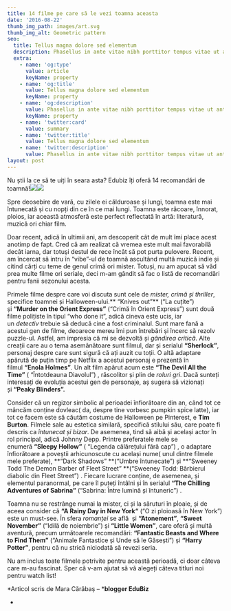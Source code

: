 ```yaml
---
title: 14 filme pe care să le vezi toamna aceasta
date: '2016-08-22'
thumb_img_path: images/art.svg
thumb_img_alt: Geometric pattern
seo:
  title: Tellus magna dolore sed elementum
  description: Phasellus in ante vitae nibh porttitor tempus vitae ut ante
  extra:
    - name: 'og:type'
      value: article
      keyName: property
    - name: 'og:title'
      value: Tellus magna dolore sed elementum
      keyName: property
    - name: 'og:description'
      value: Phasellus in ante vitae nibh porttitor tempus vitae ut ante
      keyName: property
    - name: 'twitter:card'
      value: summary
    - name: 'twitter:title'
      value: Tellus magna dolore sed elementum
    - name: 'twitter:description'
      value: Phasellus in ante vitae nibh porttitor tempus vitae ut ante
layout: post
---
```

Nu știi la ce să te uiți în seara asta? Edubiz îți oferă 14 recomandări de toamnă!![](https://lh3.googleusercontent.com/nTUhne40wj2hqeVuzPd9NhQ4DJcxysacLxVkuEjx3YupIHwKaaD2zmr-3Ao-btKr4YTJ6m1d5FsHiBmwYOxkbPCyPwpwfgfLxQpsm4dA6RIqbjOwgXN35pPpsuV7JDTIWQI\_8B5mwY61MqIhmw)![](https://lh5.googleusercontent.com/SDVZF5n8KdOOmUxD5e1ittO5Nk0HDLnxSvxTvCRr60Dsr2CA4Xw5h4b7H9o9vkP84Saca3TjhXXiVAJETLsm-j-S3qzXvAbEpN5-G7PqCnD-xEyka5VaIgF7B4sDQUFQh58yoNZuZb8wKTctdQ)



Spre deosebire de vară, cu zilele ei călduroase și lungi, toamna este mai întunecată și cu nopți din ce în ce mai lungi. Toamna este răcoare, înnorat, ploios, iar această atmosferă este perfect reflectată în artă: literatură, muzică ori chiar film.

Doar recent, adică în ultimii ani, am descoperit cât de mult îmi place acest anotimp de fapt. Cred că am realizat că vremea este mult mai favorabilă decât iarna, dar totuși destul de rece încât să pot purta pulovere. Recent, am încercat să intru în “vibe”-ul de toamnă ascultând multă muzică indie și citind cărți cu teme de genul crimă ori mister. Totuși, nu am apucat să văd prea multe filme ori seriale, deci m-am gândit să fac o listă de recomandări pentru fanii sezonului acesta.

Primele filme despre care voi discuta sunt cele de *mister, crimă și thriller*, specifice toamnei și Halloween-ului.** “Knives out”** (“La cuțite”) și **“Murder on the Orient Express”** (“Crimă în Orient Express”) sunt două filme polițiste în tipul “who done it”, adică cineva este ucis, iar un *detectiv* trebuie să deducă cine a fost criminalul. Sunt mare fană a acestui gen de filme, deoarece mereu îmi pun întrebări și încerc să rezolv puzzle-ul. Astfel, am impresia că mi se dezvoltă și *gândirea critică*. Alte creații care au o tema asemănătoare sunt filmul, dar și serialul **“Sherlock”**, personaj despre care sunt sigură că ați auzit cu toții. O altă adaptare apărută de puțin timp pe Netflix a acestui personaj e prezentă în filmul **“Enola Holmes”**. Un alt film apărut acum este **“The Devil All the Time”** ( “Întotdeauna Diavolul”) , răscolitor și plin de *roluri gri*. Dacă sunteți interesați de evoluția acestui gen de personaje, aș sugera să vizionați și **“Peaky Blinders”.**

Consider că un regizor simbolic al perioadei înfiorătoare din an, când tot ce mâncăm conține dovleac( da, despre tine vorbesc pumpkin spice latte), iar tot ce facem este să căutăm costume de Halloween pe Pinterest, e **Tim Burton**. Filmele sale au estetica similară, specifică stilului său, care poate fi descris ca *întunecat și bizar*. De asemenea, tind să aibă și același actor în rol principal, adică Johnny Depp. Printre preferatele mele se enumeră **“Sleepy Hollow”** ( “Legenda călărețului fără cap”) , o adaptare înfiorătoare a poveștii arhicunoscute cu același nume( unul dintre filmele mele preferate), **“Dark Shadows” **(“Umbre întunecate”) și **“Sweeney Todd The Demon Barber of Fleet Street” **(“Sweeney Todd: Bărbierul diabolic din Fleet Street”) . Fiecare lucrare conține, de asemenea, și elementul paranormal, pe care îl puteți întâlni și în serialul **“The Chilling Adventures of Sabrina”** (“Sabrina: Între lumină și întuneric”) .

Toamna nu se restrânge numai la mister, ci și la săruturi în ploaie, și de aceea consider că **“A Rainy Day in New York“** (“O zi ploioasă în New York”) este un must-see. În sfera *romanței* se află  și **“Atonement”**, **“Sweet November”** (“Idilă de noiembrie”) și **“Little Women”**, care oferă și multă aventură, precum următoarele recomandări: **“Fantastic Beasts and Where to Find Them”** (“Animale Fantastice și Unde să le Găsești”) și **“Harry Potter”**, pentru că nu strică niciodată să revezi seria.

Nu am inclus toate filmele potrivite pentru această perioadă, ci doar câteva care m-au fascinat. Sper că v-am ajutat să vă alegeți câteva titluri noi pentru watch list!


*Articol scris de Mara Cărăbaș – ***blogger EduBiz**

*   [
    ](https://www.edubiz.ro/despre/)
